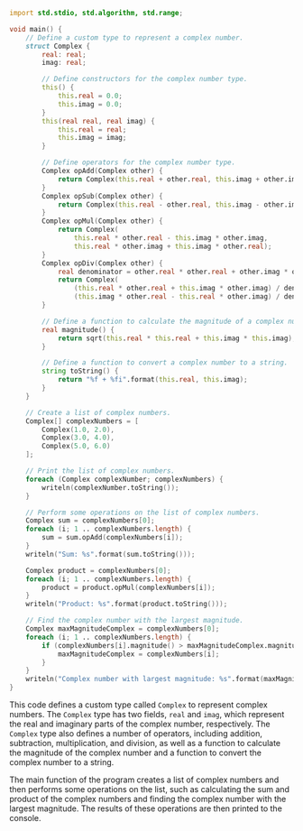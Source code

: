 ```d
import std.stdio, std.algorithm, std.range;

void main() {
    // Define a custom type to represent a complex number.
    struct Complex {
        real: real;
        imag: real;

        // Define constructors for the complex number type.
        this() {
            this.real = 0.0;
            this.imag = 0.0;
        }
        this(real real, real imag) {
            this.real = real;
            this.imag = imag;
        }

        // Define operators for the complex number type.
        Complex opAdd(Complex other) {
            return Complex(this.real + other.real, this.imag + other.imag);
        }
        Complex opSub(Complex other) {
            return Complex(this.real - other.real, this.imag - other.imag);
        }
        Complex opMul(Complex other) {
            return Complex(
                this.real * other.real - this.imag * other.imag,
                this.real * other.imag + this.imag * other.real);
        }
        Complex opDiv(Complex other) {
            real denominator = other.real * other.real + other.imag * other.imag;
            return Complex(
                (this.real * other.real + this.imag * other.imag) / denominator,
                (this.imag * other.real - this.real * other.imag) / denominator);
        }

        // Define a function to calculate the magnitude of a complex number.
        real magnitude() {
            return sqrt(this.real * this.real + this.imag * this.imag);
        }

        // Define a function to convert a complex number to a string.
        string toString() {
            return "%f + %fi".format(this.real, this.imag);
        }
    }

    // Create a list of complex numbers.
    Complex[] complexNumbers = [
        Complex(1.0, 2.0),
        Complex(3.0, 4.0),
        Complex(5.0, 6.0)
    ];

    // Print the list of complex numbers.
    foreach (Complex complexNumber; complexNumbers) {
        writeln(complexNumber.toString());
    }

    // Perform some operations on the list of complex numbers.
    Complex sum = complexNumbers[0];
    foreach (i; 1 .. complexNumbers.length) {
        sum = sum.opAdd(complexNumbers[i]);
    }
    writeln("Sum: %s".format(sum.toString()));

    Complex product = complexNumbers[0];
    foreach (i; 1 .. complexNumbers.length) {
        product = product.opMul(complexNumbers[i]);
    }
    writeln("Product: %s".format(product.toString()));

    // Find the complex number with the largest magnitude.
    Complex maxMagnitudeComplex = complexNumbers[0];
    foreach (i; 1 .. complexNumbers.length) {
        if (complexNumbers[i].magnitude() > maxMagnitudeComplex.magnitude()) {
            maxMagnitudeComplex = complexNumbers[i];
        }
    }
    writeln("Complex number with largest magnitude: %s".format(maxMagnitudeComplex.toString()));
}
```

This code defines a custom type called `Complex` to represent complex numbers. The `Complex` type has two fields, `real` and `imag`, which represent the real and imaginary parts of the complex number, respectively. The `Complex` type also defines a number of operators, including addition, subtraction, multiplication, and division, as well as a function to calculate the magnitude of the complex number and a function to convert the complex number to a string.

The main function of the program creates a list of complex numbers and then performs some operations on the list, such as calculating the sum and product of the complex numbers and finding the complex number with the largest magnitude. The results of these operations are then printed to the console.